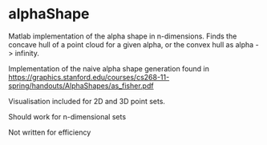 # alphaShape
Matlab implementation of the alpha shape in n-dimensions. Finds the concave hull of a point cloud for a given alpha, or the convex hull as alpha -> infinity.

Implementation of the naive alpha shape generation found in https://graphics.stanford.edu/courses/cs268-11-spring/handouts/AlphaShapes/as_fisher.pdf

Visualisation included for 2D and 3D point sets.

Should work for n-dimensional sets

Not written for efficiency
